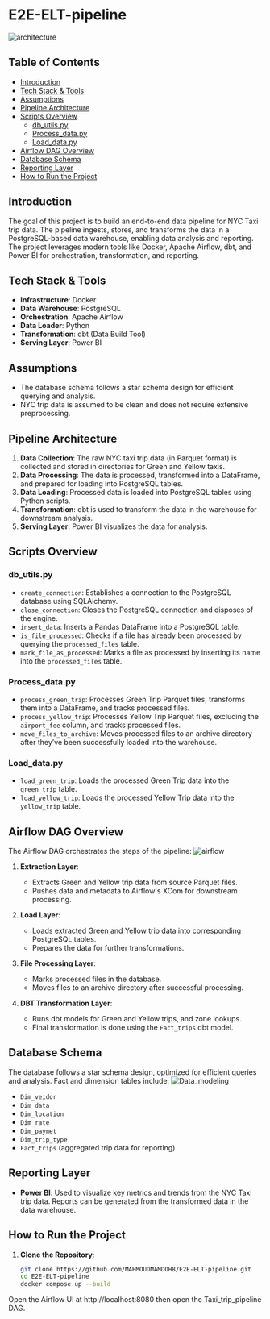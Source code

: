 # E2E-ELT-pipeline
![architecture](https://github.com/user-attachments/assets/923710e2-5a94-44db-84a6-6d6b89946437)

## Table of Contents
- [Introduction](#introduction)
- [Tech Stack & Tools](#tech-stack--tools)
- [Assumptions](#assumptions)
- [Pipeline Architecture](#pipeline-architecture)
- [Scripts Overview](#scripts-overview)
  - [db_utils.py](#db_utilspy)
  - [Process_data.py](#process_datapy)
  - [Load_data.py](#load_datapy)
- [Airflow DAG Overview](#airflow-dag-overview)
- [Database Schema](#database-schema)
- [Reporting Layer](#reporting-layer)
- [How to Run the Project](#how-to-run-the-project)

## Introduction
The goal of this project is to build an end-to-end data pipeline for NYC Taxi trip data. The pipeline ingests, stores, and transforms the data in a PostgreSQL-based data warehouse, enabling data analysis and reporting. The project leverages modern tools like Docker, Apache Airflow, dbt, and Power BI for orchestration, transformation, and reporting.

## Tech Stack & Tools
- **Infrastructure**: Docker
- **Data Warehouse**: PostgreSQL
- **Orchestration**: Apache Airflow
- **Data Loader**: Python
- **Transformation**: dbt (Data Build Tool)
- **Serving Layer**: Power BI

## Assumptions
- The database schema follows a star schema design for efficient querying and analysis.
- NYC trip data is assumed to be clean and does not require extensive preprocessing.

## Pipeline Architecture
1. **Data Collection**: The raw NYC taxi trip data (in Parquet format) is collected and stored in directories for Green and Yellow taxis.
2. **Data Processing**: The data is processed, transformed into a DataFrame, and prepared for loading into PostgreSQL tables.
3. **Data Loading**: Processed data is loaded into PostgreSQL tables using Python scripts.
4. **Transformation**: dbt is used to transform the data in the warehouse for downstream analysis.
5. **Serving Layer**: Power BI visualizes the data for analysis.

## Scripts Overview

### db_utils.py
- `create_connection`: Establishes a connection to the PostgreSQL database using SQLAlchemy.
- `close_connection`: Closes the PostgreSQL connection and disposes of the engine.
- `insert_data`: Inserts a Pandas DataFrame into a PostgreSQL table.
- `is_file_processed`: Checks if a file has already been processed by querying the `processed_files` table.
- `mark_file_as_processed`: Marks a file as processed by inserting its name into the `processed_files` table.

### Process_data.py
- `process_green_trip`: Processes Green Trip Parquet files, transforms them into a DataFrame, and tracks processed files.
- `process_yellow_trip`: Processes Yellow Trip Parquet files, excluding the `airport_fee` column, and tracks processed files.
- `move_files_to_archive`: Moves processed files to an archive directory after they’ve been successfully loaded into the warehouse.

### Load_data.py
- `load_green_trip`: Loads the processed Green Trip data into the `green_trip` table.
- `load_yellow_trip`: Loads the processed Yellow Trip data into the `yellow_trip` table.

## Airflow DAG Overview

The Airflow DAG orchestrates the steps of the pipeline:
![airflow](https://github.com/user-attachments/assets/9dee2376-5a85-48e1-b265-4c8bd79563ab)

1. **Extraction Layer**:
   - Extracts Green and Yellow trip data from source Parquet files.
   - Pushes data and metadata to Airflow's XCom for downstream processing.
   
2. **Load Layer**:
   - Loads extracted Green and Yellow trip data into corresponding PostgreSQL tables.
   - Prepares the data for further transformations.
   
3. **File Processing Layer**:
   - Marks processed files in the database.
   - Moves files to an archive directory after successful processing.
   
4. **DBT Transformation Layer**:
   - Runs dbt models for Green and Yellow trips, and zone lookups.
   - Final transformation is done using the `Fact_trips` dbt model.

## Database Schema
The database follows a star schema design, optimized for efficient queries and analysis. Fact and dimension tables include:
![Data_modeling](https://github.com/user-attachments/assets/57dccfe2-f6d7-4872-a11b-3095c773d3e7)

- `Dim_veidor`
- `Dim_data`
- `Dim_location`
- `Dim_rate`
- `Dim_paymet`
- `Dim_trip_type`
- `Fact_trips` (aggregated trip data for reporting)

## Reporting Layer
- **Power BI**: Used to visualize key metrics and trends from the NYC Taxi trip data. Reports can be generated from the transformed data in the data warehouse.

## How to Run the Project
1. **Clone the Repository**:  
   ```bash
   git clone https://github.com/MAHMOUDMAMDOH8/E2E-ELT-pipeline.git
   cd E2E-ELT-pipeline
   docker compose up --build
   
Open the Airflow UI at http://localhost:8080 then open  the Taxi_trip_pipeline DAG.





   

